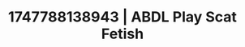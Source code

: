 ---
categories:
- Dirty inner voice
- Stepsister roleplay
- Punk lovers
- Slow strip tease
- Soft domination
image: /assets/images/1747788138943.jpg
layout: post
seo:
  description: Featured content with artistic ABDL Play, Scat Fetish. HD images available.
  keywords: ABDL Play, Scat Fetish
  og_image: /assets/images/1747788138943.jpg
  schema_type: VisualArtwork
tags:
- ABDL Play
- Scat Fetish
- '#1747788138943'
title: 1747788138943 | ABDL Play Scat Fetish
---